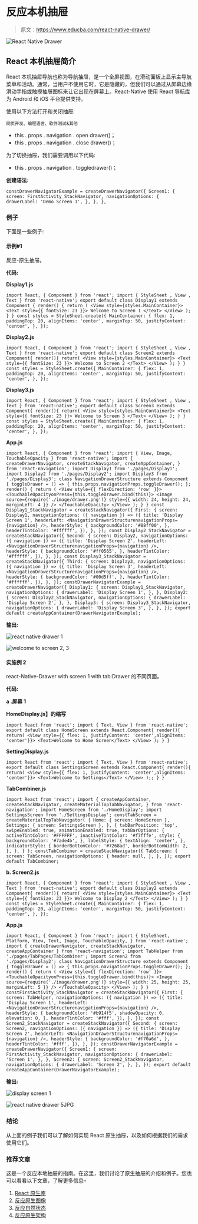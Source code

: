 # 反应本机抽屉

> 原文：<https://www.educba.com/react-native-drawer/>

![React Native Drawer](img/017bc47cfc53033881155ea1e095b74d.png)



## React 本机抽屉简介

React 本机抽屉导航也称为导航抽屉，是一个全屏视图，在滑动面板上显示主导航菜单和活动。通常，当用户不使用它时，它是隐藏的，但我们可以通过从屏幕边缘滑动手指或触摸抽屉图标来让它出现在屏幕上。React-Native 使用 React 导航库为 Android 和 iOS 平台提供支持。

使用以下方法打开和关闭抽屉:

<small>网页开发、编程语言、软件测试&其他</small>

*   this . props . navigation . open drawer()；
*   this . props . navigation . close drawer()；

为了切换抽屉，我们需要调用以下代码:

*   this . props . navigation . toggledrawer()；

**创建语法:**

`constDrawerNavigatorExample = createDrawerNavigator({ Screen1: {
screen: FirstActivity_StackNavigator, navigationOptions: {
drawerLabel: 'Demo Screen 1',
},
},
},`

### 例子

下面是一些例子:

#### 示例#1

反应-原生抽屉。

**代码:**

**Display1.js**

`import React, { Component } from 'react';
import { StyleSheet
, View
, Text } from 'react-native';
export default class Display1 extends Component {
render() { return (
<View style={styles.MainContainer}>
<Text style={{ fontSize: 23 }}> Welcome to Screen 1 </Text>
</View>
);
}
}
const styles = StyleSheet.create({ MainContainer: {
flex: 1,
paddingTop: 20, alignItems: 'center', marginTop: 50, justifyContent: 'center',
},
});`

**Display2.js**

`import React, { Component } from 'react'; import { StyleSheet
, View
, Text } from 'react-native';
export default class Screen2 extends Component{ render(){
return(
<View style={styles.MainContainer}>
<Text style={{ fontSize: 23 }}> Welcome to Screen 2 </Text>
</View>
);
}
}
const styles = StyleSheet.create({ MainContainer: {
flex: 1,
paddingTop: 20, alignItems: 'center', marginTop: 50, justifyContent: 'center',
},
});`

**Display3.js**

`import React, { Component } from 'react'; import { StyleSheet
, View
, Text } from 'react-native';
export default class Screen3 extends Component{ render(){
return(
<View style={styles.MainContainer}>
<Text style={{ fontSize: 23 }}> Welcome to Screen 3 </Text>
</View>
);
}
}
const styles = StyleSheet.create({
MainContainer: {
flex: 1,
paddingTop: 20,
alignItems: 'center',
marginTop: 50,
justifyContent: 'center',
},
});`

**App.js**

`import React, { Component } from 'react';
import { View, Image, TouchableOpacity } from 'react-native';
import { createDrawerNavigator, createStackNavigator, createAppContainer,
} from 'react-navigation';
import Display1 from './pages/Display1'; import Display2 from './pages/Display2'; import Display3 from './pages/Display3';
class NavigationDrawerStructure extends Component {
toggleDrawer = () => {
this.props.navigationProps.toggleDrawer();
};
render() {
return (
<View style={{ flexDirection: 'row' }}>
<TouchableOpacityonPress={this.toggleDrawer.bind(this)}>
<Image
source={require('./image/drawer.png')}
style={{ width: 24, height: 24, marginLeft: 4 }}
/>
</TouchableOpacity>
</View>
);
}
}
const Display1_StackNavigator = createStackNavigator({ First: {
screen: Display1,
navigationOptions: ({ navigation }) => ({ title: 'Display Screen 1',
headerLeft: <NavigationDrawerStructurenavigationProps={navigation}
/>,
headerStyle: { backgroundColor: '#88ff00',
},
headerTintColor: '#ffffff',
}),
},
});
const Display2_StackNavigator = createStackNavigator({ Second: {
screen: Display2,
navigationOptions: ({ navigation }) => ({
title: 'Display Screen 2',
headerLeft: <NavigationDrawerStructurenavigationProps={navigation}
/>,
headerStyle: { backgroundColor: '#ff0565',
},
headerTintColor: '#ffffff',
}),
},
});
const Display3_StackNavigator = createStackNavigator({ Third: {
screen: Display3,
navigationOptions: ({ navigation }) => ({ title: 'Display Screen 3',
headerLeft: <NavigationDrawerStructurenavigationProps={navigation}
/>,
headerStyle: { backgroundColor: '#00d5ff',
},
headerTintColor: '#ffffff',
}),
},
});
constDrawerNavigatorExample = createDrawerNavigator({ Display1: {
screen: Display1_StackNavigator,
navigationOptions: {
drawerLabel: 'Display Screen 1',
},
},
Display2: {
screen: Display2_StackNavigator, navigationOptions: {
drawerLabel: 'Display Screen 2',
},
},
Display3: {
screen: Display3_StackNavigator, navigationOptions: {
drawerLabel: 'Display Screen 3',
},
},
});
export default createAppContainer(DrawerNavigatorExample);`

**输出:**

![react native drawer 1](img/f015b26d001a9e9b911c414ab1a6a4cb.png)



![welcome to screen 2, 3](img/1b7b5b3634c4fdac977c1ec68ca12962.png)



#### 实施例 2

react-Native-Drawer with screen 1 with tab:Drawer 的不同页面。

**代码:**

**a .屏幕 1**

**HomeDisplay.js】的缩写**

`import React from 'react';
import { Text, View } from 'react-native';
export default class HomeScreen extends React.Component{ render(){
return(
<View style={{ flex: 1, justifyContent: 'center',alignItems: 'center'}}>
<Text>Welcome to Home Screen</Text>
</View>
);
}
}`

**SettingDisplay.js**

`import React from 'react';
import { Text, View } from 'react-native';
export default class SettingsScreen extends React.Component{ render(){
return(
<View style={{ flex: 1, justifyContent: 'center',alignItems: 'center'}}>
<Text>Welcome to Settings</Text>
</View>
);;
}
}`

**TabCombiner.js**

`import React from 'react';
import { createAppContainer, createStackNavigator,
createMaterialTopTabNavigator,
} from 'react-navigation';
import HomeScreen from './HomeDisplay';
import SettingsScreen from './SettingsDisplay';
constTabScreen = createMaterialTopTabNavigator(
{
Home: { screen: HomeScreen },
Settings: { screen: SettingsScreen },
},
{
tabBarPosition: 'top', swipeEnabled: true, animationEnabled: true, tabBarOptions: {
activeTintColor: '#FFFFFF', inactiveTintColor: '#f7fffe', style: {
backgroundColor: '#7ade4b',
},
labelStyle: { textAlign: 'center',
},
indicatorStyle: { borderBottomColor: '#7268ad', borderBottomWidth: 2,
},
},
}
);
constTabCombiner = createStackNavigator({ TabScreen: {
screen: TabScreen, navigationOptions: {
header: null,
},
},
});
export default TabCombiner;`

**b. Screen2.js**

`import React, { Component } from 'react'; import { StyleSheet
, View
, Text } from 'react-native';
export default class Display2 extends Component{ render(){
return(
<View style={styles.MainContainer}>
<Text style={{ fontSize: 23 }}> Welcome to Display 2 </Text>
</View>
);
}
}
const styles = StyleSheet.create({ MainContainer: {
flex: 1,
paddingTop: 20, alignItems: 'center', marginTop: 50, justifyContent: 'center',
},
});`

**App.js**

`import React, { Component } from 'react';
import {
StyleSheet, Platform, View,
Text, Image,
TouchableOpacity,
} from 'react-native';
import { createDrawerNavigator, createStackNavigator, createAppContainer
} from 'react-navigation';
import TabHelper from './pages/TabPages/TabCombiner'; import Screen2 from './pages/Display2';
class NavigationDrawerStructure extends Component { toggleDrawer = () => {
this.props.navigationProps.toggleDrawer();
};
render() { return (
<View style={{ flexDirection: 'row' }}>
<TouchableOpacityonPress={this.toggleDrawer.bind(this)}>
<Image
source={require('./image/drawer.png')}
style={{ width: 25, height: 25, marginLeft: 5 }}
/>
</TouchableOpacity>
</View>
);
}
}
constFirstActivity_StackNavigator = createStackNavigator({ First: {
screen: TabHelper,
navigationOptions: ({ navigation }) => ({ title: 'Display Screen 1',
headerLeft: <NavigationDrawerStructurenavigationProps={navigation}
/>,
headerStyle: { backgroundColor: '#b914f5', shadowOpacity: 0,
elevation: 0,
},
headerTintColor: '#fff',
}),
},
});
const Screen2_StackNavigator = createStackNavigator({ Second: {
screen: Screen2,
navigationOptions: ({ navigation }) => ({ title: 'Display Screen 2',
headerLeft: <NavigationDrawerStructurenavigationProps={navigation}
/>,
headerStyle: { backgroundColor: '#f70a6d',
},
headerTintColor: '#fff',
}),
},
});
constDrawerNavigatorExample = createDrawerNavigator({ Screen1: {
screen: FirstActivity_StackNavigator, navigationOptions: {
drawerLabel: 'Screen 1',
},
},
Screen2: {
screen: Screen2_StackNavigator, navigationOptions: {
drawerLabel: 'Screen 2',
},
},
});
export default createAppContainer(DrawerNavigatorExample);`

**输出:**

![display screen 1](img/d3eec7e1447118b3b9744eb287455228.png)



![react native drawer 5JPG](img/b53625bdd86bd4b48ef46c389b7a41b8.png)



### 结论

从上面的例子我们可以了解如何实现 React 原生抽屉，以及如何根据我们的需求使用它们。

### 推荐文章

这是一个反应本地抽屉的指南。在这里，我们讨论了原生抽屉的介绍和例子。您也可以看看以下文章，了解更多信息–

1.  [React 原生库](https://www.educba.com/react-native-libraries/)
2.  [反应原生图像](https://www.educba.com/react-native-image/)
3.  [反应自然状态](https://www.educba.com/react-native-state/)
4.  [反应原生架构](https://www.educba.com/react-native-architecture/)





